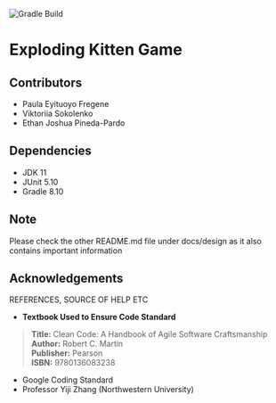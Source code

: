 ![Gradle Build](https://github.com/nu-cs-sqe/course-project-20242510-team-05/actions/workflows/main.yml/badge.svg)

# Exploding Kitten Game


## Contributors

- Paula Eyituoyo Fregene
- Viktoriia Sokolenko
- Ethan Joshua Pineda-Pardo

## Dependencies

- JDK 11
- JUnit 5.10
- Gradle 8.10

## Note
Please check the other README.md file under docs/design as it also contains important information


## Acknowledgements

REFERENCES, SOURCE OF HELP ETC

* **Textbook Used to Ensure Code Standard** <br>
>**Title:** Clean Code: A Handbook of Agile Software Craftsmanship <br>
**Author:** Robert C. Martin <br>
**Publisher:** Pearson <br>
**ISBN:** 9780136083238

* Google Coding Standard
* Professor Yiji Zhang (Northwestern University)


